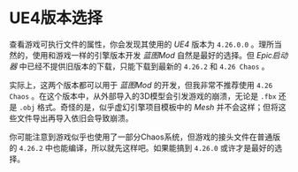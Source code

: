# UE4版本选择
查看游戏可执行文件的属性，你会发现其使用的 *UE4* 版本为 `4.26.0.0` 。理所当然的，使用和游戏一样的引擎版本开发 *蓝图Mod* 自然是最好的选择。但 *Epic启动器* 中已经不提供旧版本的下载，只能下载到最新的 `4.26.2` 和 `4.26 Chaos` 。

实际上，这两个版本都可以用于 *蓝图Mod* 的开发，但我非常不推荐使用 `4.26 Chaos` 。在这个版本中，从外部导入的3D模型会引发游戏的崩溃，无论是 `.fbx` 还是 `.obj` 格式。奇怪的是，似乎虚幻引擎项目模板中的 *Mesh* 并不会这样；但将这些文件导出再导入依旧会导致崩溃。

你可能注意到游戏似乎也使用了一部分Chaos系统，但游戏的接头文件在普通版的 `4.26.2` 中也能编译，所以就先这样吧。如果能搞到 `4.26.0` 或许才是最好的选择。